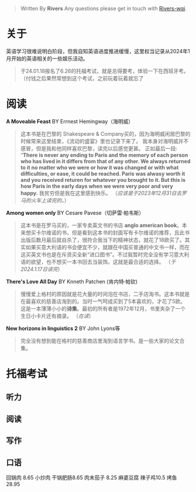 

> Written By **Rivers**
> Any questions please get in touch with  [Rivers-wqj](https://rivers-wqj.github.io/).
# 关于
英语学习很难说明白阶段，但我自知英语进度推进缓慢，这里权当记录从2024年1月开始的英语相关的一些娱乐活动。

>于24.01.18报名了6.26的托福考试，就是总得要考，体验一下在西班牙考。（付钱之后果然常想到这个考试，之前玩着玩着就忘了

# 阅读
**A Moveable Feast** BY Errnest Hemingway（海明威）
>这本书是在巴黎的 Shakespeare &  Company买的，因为海明威闲居巴黎的时候常来这里结束，《流动的盛宴》里也记录下来了。
>我本身对海明威并不感冒，但是我和他同样喜欢巴黎，读完以后感觉更甚。
>正如最后一段:
>“**There is never any ending to Paris and the memory of each person who has lived in it differs from that of any other. We always returned to it no matter who we were or how it was changed or with what difficulties, or ease, it could be reached. Paris was alwasy worth it and you received returen for whatever you brought to it. But this is how Paris in the early days when we were very poor and very happy.**
>我贫穷但是我在这里感到快乐。
（*应该是于2023年12月31日去罗马的火车上读完的。*）

**Among women only** BY Cesare Pavese（切萨雷·帕韦斯）
> 这本书是在罗马买的，一家专卖英文书的书店 **anglo american book**。本来想买卡尔维诺的书，但是看到这本书的封面写有卡尔维诺的推荐，且此书出版后数月最后就自杀了，很符合我当下的精神状态，就花了18欧买了。其实如果买意大利语的书会便宜不少，就跟在中国买普通的中文书一样，而在这买英文书也是在斥资买全新“进口图书”。不过我暂时完全没有学习意大利语的欲望，也不想买一本书回去当装饰。这就是最合适的选择。
> （*于2024.1.17日读完*）

**There's Love All Day**  BY Knneth Patchen (肯内特·帕钦)
> 慢慢爱上格村的原因就是花大量的时间泡在书店，二手店淘书。这本书就是在最喜欢的慈善店淘到的。当时一气呵成买到了5本喜欢的，才花了5欧。
这是一本薄薄小小的**诗集**。最初的所有者是1972年12月，书里夹杂了一个生日小卡片还有摘录。
>（*在读*）

**New horizons in linguistics 2** BY John Lyons等
>完全没有想到能在格村的慈善商店里淘到语言学书。是一些大家的论文合集。

# 托福考试

## 听力 ##
## 阅读 ##
## 写作 ##
## 口语 ##

回锅肉 8.65
小炒肉 
干锅肥肠8.65
肉末茄子 8.25
麻婆豆腐
辣子鸡10.5
烤鱼 28.95



<!--stackedit_data:
eyJoaXN0b3J5IjpbLTE1NDE2ODY2MTcsLTY1MTk0NDA4OSwtOT
Q1NjkxODksLTg0NjI0MTMwNiwxMjI1NTQ1NTI4LC0yNjUzODAy
NTYsMTg5OTQwNDg2MywtNzI3MDM0MTQyLC03OTgyMTcyNDFdfQ
==
-->